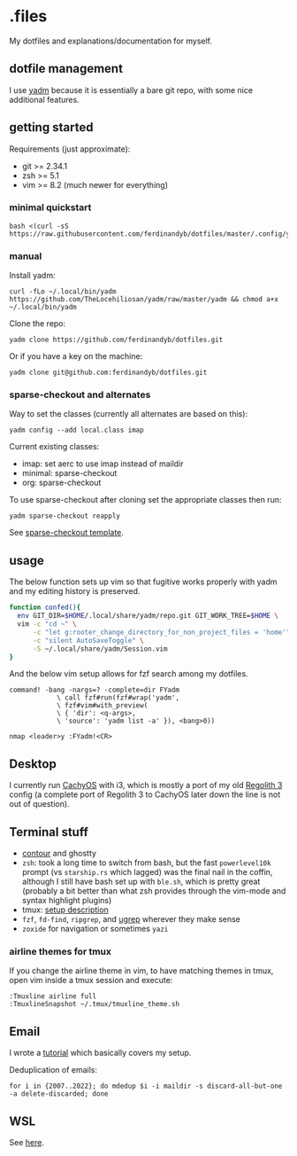 # .files

My dotfiles and explanations/documentation for myself.

## dotfile management

I use [yadm](https://github.com/TheLocehiliosan/yadm) because it is essentially a bare git repo, with some nice additional features.


## getting started

Requirements (just approximate):
- git >= 2.34.1
- zsh >= 5.1
- vim >= 8.2 (much newer for everything)

### minimal quickstart

```
bash <(curl -sS https://raw.githubusercontent.com/ferdinandyb/dotfiles/master/.config/yadm/minimalbootstrap)
```

### manual
Install yadm:
```
curl -fLo ~/.local/bin/yadm https://github.com/TheLocehiliosan/yadm/raw/master/yadm && chmod a+x ~/.local/bin/yadm
```

Clone the repo:
```
yadm clone https://github.com/ferdinandyb/dotfiles.git
```

Or if you have a key on the machine:
```
yadm clone git@github.com:ferdinandyb/dotfiles.git
```

### sparse-checkout and alternates

Way to set the classes (currently all alternates are based on this):

```
yadm config --add local.class imap
```

Current existing classes:
 - imap: set aerc to use imap instead of maildir
 - minimal: sparse-checkout
 - org: sparse-checkout

To use sparse-checkout after cloning set the appropriate classes then run:

```
yadm sparse-checkout reapply
```

See [sparse-checkout template](https://github.com/ferdinandyb/dotfiles/blob/master/.local/share/yadm/repo.git/info/sparse-checkout%23%23template).

## usage

The below function sets up vim so that fugitive works properly with yadm and my
editing history is preserved.

```sh
function confed(){
  env GIT_DIR=$HOME/.local/share/yadm/repo.git GIT_WORK_TREE=$HOME \
  vim -c "cd ~" \
      -c "let g:rooter_change_directory_for_non_project_files = 'home'" \
      -c "silent AutoSaveToggle" \
      -S ~/.local/share/yadm/Session.vim
}
```

And the below vim setup allows for fzf search among my dotfiles.

```vim
command! -bang -nargs=? -complete=dir FYadm
            \ call fzf#run(fzf#wrap('yadm',
            \ fzf#vim#with_preview(
            \ { 'dir': <q-args>,
            \ 'source': 'yadm list -a' }), <bang>0))

nmap <leader>y :FYadm!<CR>
```


## Desktop

I currently run [CachyOS](https://cachyos.org/) with i3, which is mostly a port
of my old [Regolith 3](https://regolith-desktop.com/) config (a complete port
of Regolith 3 to CachyOS later down the line is not out of question).


## Terminal stuff

- [contour](https://contour-terminal.org/) and ghostty
- `zsh`: took a long time to switch from bash, but the fast `powerlevel10k` prompt (vs `starship.rs` which lagged) was the final nail in the coffin, although I still have bash set up with `ble.sh`, which is pretty great (probably a bit better than what zsh provides through the vim-mode and syntax highlight plugins)
- tmux: [setup description](./.tmux/README.md)
- `fzf`, `fd-find`, `ripgrep`, and [ugrep](https://github.com/Genivia/ugrep) wherever they make sense
- `zoxide` for navigation or sometimes `yazi`



### airline themes for tmux

If you change the airline theme in vim, to have matching themes in tmux, open
vim inside a tmux session and execute:
```
:Tmuxline airline full
:TmuxlineSnapshot ~/.tmux/tmuxline_theme.sh
```

## Email

I wrote a [tutorial](https://bence.ferdinandy.com/2023/07/20/email-in-the-terminal-a-complete-guide-to-the-unix-way-of-email/) which basically covers my setup.

Deduplication of emails:

```
for i in {2007..2022}; do mdedup $i -i maildir -s discard-all-but-one -a delete-discarded; done
```

## WSL

See [here](.config/wsl/README.md).
